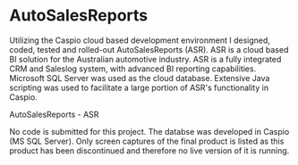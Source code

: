 # AutoSalesReports
Utilizing the Caspio cloud based development environment I designed, coded, tested and rolled-out AutoSalesReports (ASR). ASR is a cloud based BI solution for the Australian automotive industry.  ASR is a fully integrated CRM and Saleslog system, with advanced BI reporting capabilities. Microsoft SQL Server was used as the cloud database. Extensive Java scripting was used to facilitate a large portion of ASR's functionality in Caspio.

AutoSalesReports - ASR 

No code is submitted for this project. The databse was developed in Caspio (MS SQL Server).
Only screen captures of the final product is listed as this product has been discontinued
and therefore no live version of it is running.
